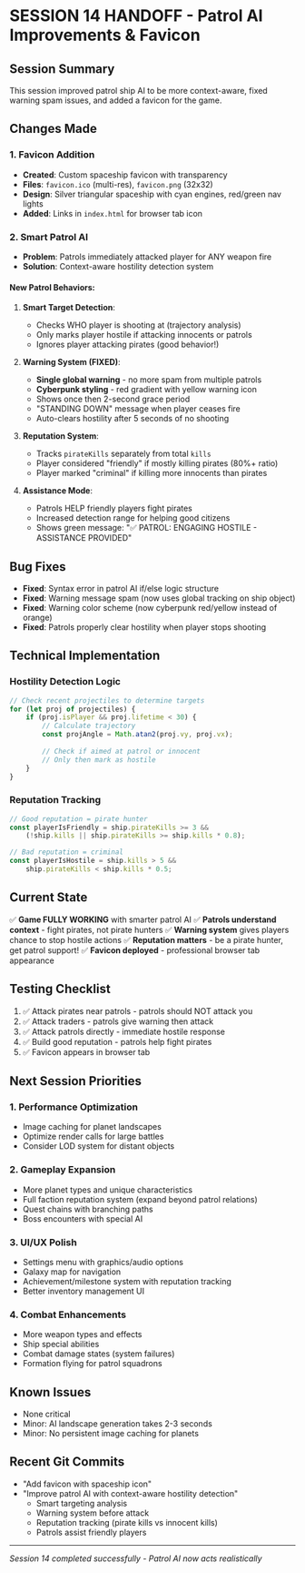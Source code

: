 # SESSION 14 HANDOFF - Patrol AI Improvements & Favicon

## Session Summary
This session improved patrol ship AI to be more context-aware, fixed warning spam issues, and added a favicon for the game.

## Changes Made

### 1. Favicon Addition
- **Created**: Custom spaceship favicon with transparency
- **Files**: `favicon.ico` (multi-res), `favicon.png` (32x32)
- **Design**: Silver triangular spaceship with cyan engines, red/green nav lights
- **Added**: Links in `index.html` for browser tab icon

### 2. Smart Patrol AI
- **Problem**: Patrols immediately attacked player for ANY weapon fire
- **Solution**: Context-aware hostility detection system

#### New Patrol Behaviors:
1. **Smart Target Detection**:
   - Checks WHO player is shooting at (trajectory analysis)
   - Only marks player hostile if attacking innocents or patrols
   - Ignores player attacking pirates (good behavior!)

2. **Warning System (FIXED)**:
   - **Single global warning** - no more spam from multiple patrols
   - **Cyberpunk styling** - red gradient with yellow warning icon
   - Shows once then 2-second grace period
   - "STANDING DOWN" message when player ceases fire
   - Auto-clears hostility after 5 seconds of no shooting

3. **Reputation System**:
   - Tracks `pirateKills` separately from total `kills`
   - Player considered "friendly" if mostly killing pirates (80%+ ratio)
   - Player marked "criminal" if killing more innocents than pirates

4. **Assistance Mode**:
   - Patrols HELP friendly players fight pirates
   - Increased detection range for helping good citizens
   - Shows green message: "✅ PATROL: ENGAGING HOSTILE - ASSISTANCE PROVIDED"

## Bug Fixes
- **Fixed**: Syntax error in patrol AI if/else logic structure
- **Fixed**: Warning message spam (now uses global tracking on ship object)
- **Fixed**: Warning color scheme (now cyberpunk red/yellow instead of orange)
- **Fixed**: Patrols properly clear hostility when player stops shooting

## Technical Implementation

### Hostility Detection Logic
```javascript
// Check recent projectiles to determine targets
for (let proj of projectiles) {
    if (proj.isPlayer && proj.lifetime < 30) {
        // Calculate trajectory
        const projAngle = Math.atan2(proj.vy, proj.vx);
        
        // Check if aimed at patrol or innocent
        // Only then mark as hostile
    }
}
```

### Reputation Tracking
```javascript
// Good reputation = pirate hunter
const playerIsFriendly = ship.pirateKills >= 3 && 
    (!ship.kills || ship.pirateKills >= ship.kills * 0.8);

// Bad reputation = criminal
const playerIsHostile = ship.kills > 5 && 
    ship.pirateKills < ship.kills * 0.5;
```

## Current State
✅ **Game FULLY WORKING** with smarter patrol AI
✅ **Patrols understand context** - fight pirates, not pirate hunters
✅ **Warning system** gives players chance to stop hostile actions
✅ **Reputation matters** - be a pirate hunter, get patrol support!
✅ **Favicon deployed** - professional browser tab appearance

## Testing Checklist
1. ✅ Attack pirates near patrols - patrols should NOT attack you
2. ✅ Attack traders - patrols give warning then attack
3. ✅ Attack patrols directly - immediate hostile response
4. ✅ Build good reputation - patrols help fight pirates
5. ✅ Favicon appears in browser tab

## Next Session Priorities

### 1. Performance Optimization
- Image caching for planet landscapes
- Optimize render calls for large battles
- Consider LOD system for distant objects

### 2. Gameplay Expansion
- More planet types and unique characteristics
- Full faction reputation system (expand beyond patrol relations)
- Quest chains with branching paths
- Boss encounters with special AI

### 3. UI/UX Polish
- Settings menu with graphics/audio options
- Galaxy map for navigation
- Achievement/milestone system with reputation tracking
- Better inventory management UI

### 4. Combat Enhancements
- More weapon types and effects
- Ship special abilities
- Combat damage states (system failures)
- Formation flying for patrol squadrons

## Known Issues
- None critical
- Minor: AI landscape generation takes 2-3 seconds
- Minor: No persistent image caching for planets

## Recent Git Commits
- "Add favicon with spaceship icon"
- "Improve patrol AI with context-aware hostility detection"
  - Smart targeting analysis
  - Warning system before attack
  - Reputation tracking (pirate kills vs innocent kills)
  - Patrols assist friendly players

---
*Session 14 completed successfully - Patrol AI now acts realistically*
